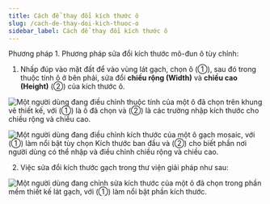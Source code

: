 ```yaml
---
title: Cách để thay đổi kích thước ô
slug: /cach-de-thay-doi-kich-thuoc-o
sidebar_label: Cách để thay đổi kích thước ô
---
```


Phương pháp 1. Phương pháp sửa đổi kích thước mô-đun ô tùy chỉnh:

1. Nhấp đúp vào mặt đất để vào vùng lát gạch, chọn ô (①), sau đó trong thuộc tính ô ở bên phải, sửa đổi **chiều rộng (Width)** và **chiều cao (Height)** (②) của kích thước ô.

![Một người dùng đang điều chỉnh thuộc tính của một ô đã chọn trên khung vẽ thiết kế, với (①) là ô đã chọn và (②) là các trường nhập kích thước cho chiều rộng và chiều cao.](https://storage.googleapis.com/jegavn_kb/image_jegavn/656.1.jpg)

![Một người dùng đang điều chỉnh kích thước của một ô gạch mosaic, với (①) làm nổi bật tùy chọn Kích thước ban đầu và (②) cho biết phần nơi người dùng có thể nhập và điều chỉnh chiều rộng và chiều cao.](https://storage.googleapis.com/jegavn_kb/image_jegavn/656.2.jpg)

2. Việc sửa đổi kích thước gạch trong thư viện giải pháp như sau:

![Một người dùng đang chỉnh sửa kích thước của một ô đã chọn trong phần mềm thiết kế lát gạch, với (①) làm nổi bật phần kích thước.](https://storage.googleapis.com/jegavn_kb/image_jegavn/656.3.jpg)